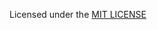 Licensed under the <a href="https://github.com/SaraVieira/graphql-portfolio/blob/master/LICENSE">MIT LICENSE</a>
